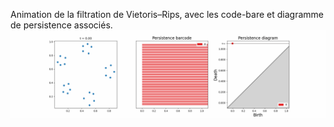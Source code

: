 Animation de la filtration de Vietoris–Rips, avec les code-bare et diagramme de persistence associés.
![Filtration de Rips](rips_filtration.gif)
